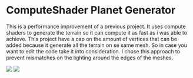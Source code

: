 # ComputeShader Planet Generator
 
This is a performance improvement of a previous project. It uses compute shaders to generate the terrain so it can compute it as fast as i was able to achieve. This project have a cap on the amount of vertices that can be added because it generate all the terrain on se same mesh. So in case you want to edit the code take it into consideration. I chose this approach to prevent mismatches on the lighting around the edges of the meshes.

![](https://i.gyazo.com/e45b7ae8c84ea064e48bb9cd7cf56e95.jpg)
![](https://i.gyazo.com/a39e7dcf78995364996830603a19dbde.gif)
